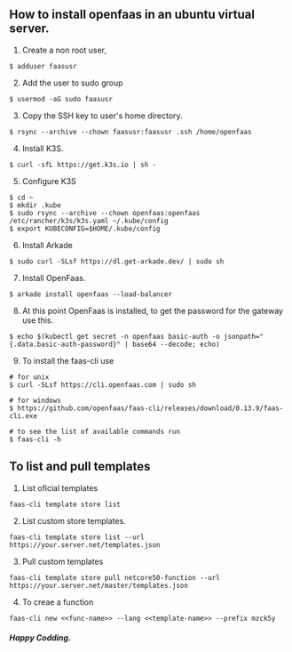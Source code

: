 ## How to install openfaas in an ubuntu virtual server.

1. Create a non root user,
```
$ adduser faasusr
```

2. Add the user to sudo group
```
$ usermod -aG sudo faasusr
```

3. Copy the SSH key to user's home directory.
```
$ rsync --archive --chown faasusr:faasusr .ssh /home/openfaas 
```

4. Install K3S.
```
$ curl -sfL https://get.k3s.io | sh -
```

5. Configure K3S
```
$ cd ~
$ mkdir .kube
$ sudo rsync --archive --chown openfaas:openfaas /etc/rancher/k3s/k3s.yaml ~/.kube/config
$ export KUBECONFIG=$HOME/.kube/config
```

6. Install Arkade
```
$ sudo curl -SLsf https://dl.get-arkade.dev/ | sudo sh
```

7. Install OpenFaas.
```
$ arkade install openfaas --load-balancer
```

8. At this point OpenFaas is installed, to get the password for the gateway use this.
```
$ echo $(kubectl get secret -n openfaas basic-auth -o jsonpath="{.data.basic-auth-password}" | base64 --decode; echo)
```

9. To install the faas-cli use 
```
# for unix
$ curl -SLsf https://cli.openfaas.com | sudo sh

# for windows
$ https://github.com/openfaas/faas-cli/releases/download/0.13.9/faas-cli.exe

# to see the list of available commands run 
$ faas-cli -h
```

## To list and pull templates

1. List oficial templates
```
faas-cli template store list
```
2. List custom store templates.
```
faas-cli template store list --url https://your.server.net/templates.json
```

3. Pull custom templates
```
faas-cli template store pull netcore50-function --url https://your.server.net/master/templates.json
```

4. To creae a function
```
faas-cli new <<func-name>> --lang <<template-name>> --prefix mzck5y
```

##### Happy Codding.